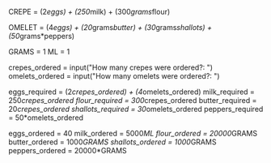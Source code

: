 
<!-- crepe = (2*eggs) + (250*ml*milk) + (300*grams*flour)

omelet = (20*grams*butter) + (30*grams*shallots) + (50*grams*peppers) -->



CREPE = (2*eggs) + (250*milk) + (300*grams*flour)

OMELET = (4*eggs) + (20*grams*butter) + (30*grams*shallots) + (50*grams*peppers)

GRAMS = 1
ML = 1

crepes_ordered = input("How many crepes were ordered?:  ")
omelets_ordered = input("How many omelets were ordered?:  ")

eggs_required = (2*crepes_ordered) + (4*omelets_ordered)
milk_required = 250*crepes_ordered
flour_required = 300*crepes_ordered
butter_required = 20*crepes_ordered
shallots_required = 30*omelets_ordered
peppers_required = 50*omelets_ordered

eggs_ordered = 40
milk_ordered = 5000*ML
flour_ordered = 20000*GRAMS
butter_ordered = 1000*GRAMS
shallots_ordered = 1000*GRAMS
peppers_ordered = 20000*GRAMS


